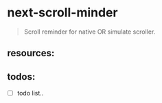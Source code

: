 # next-scroll-minder
> Scroll reminder for native OR simulate scroller.


## resources:

## todos:
- [ ] todo list..
